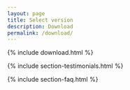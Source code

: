```yaml
---
layout: page
title: Select version
description: Download
permalink: /download/
---
```


{% include download.html %}

{% include section-testimonials.html %}

{% include section-faq.html %}
